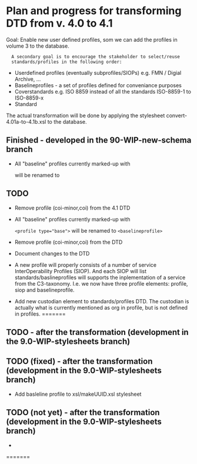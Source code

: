 # Plan and progress for transforming DTD from v. 4.0 to 4.1

Goal: Enable new user defined profiles, som we can add the profiles in
      volume 3 to the database.

      A secondary goal is to encourage the stakeholder to select/reuse
      standards/profiles in the following order:

* Userdefined profiles (eventually subprofiles/SIOPs) e.g. FMN /
  Digial Archive, ...
* Baselineprofiles - a set of profiles defined for conveniance purposes
* Coverstandards e.g. ISO 8859 instead of all the standards
  ISO-8859-1 to ISO-8859-x 
* Standard


The actual transformation will be done by applying the stylesheet
convert-4.01a-to-4.1b.xsl to the database.

## Finished - developed in the **90-WIP-new-schema** branch

* All "baseline" profiles currently marked-up with

  <profile type="base" > will be renamed to   <baselineprofile> 

## TODO


* Remove profile (coi-minor,coi) from the 4.1 DTD 
* All "baseline" profiles currently marked-up with

  `<profile type="base">` will be renamed to   `<baselineprofile>` 

* Remove profile (coi-minor,coi) from the DTD 
* Document changes to the DTD


* A new profile will properly consists of a number of service
  InterOperability Profiles (SIOP). And each SIOP will list
  standards/baslineprofiles will supports the inplementation of a
  service from the C3-taxonomy. I.e. we now have three profile
  elements: profile, siop and baselineprofile.


* Add new custodian element to standards/profiles DTD. The custodian is actually what is currently mentioned as org in profile, but is not defined in profiles.
=======

## TODO - after the transformation (development in the **9.0-WIP-stylesheets** branch)








## TODO (fixed) - after the transformation (development in the **9.0-WIP-stylesheets** branch)

* Add basleline profile to xsl/makeUUID.xsl stylesheet 


## TODO (not yet) - after the transformation (development in the **9.0-WIP-stylesheets** branch)

*




=======

